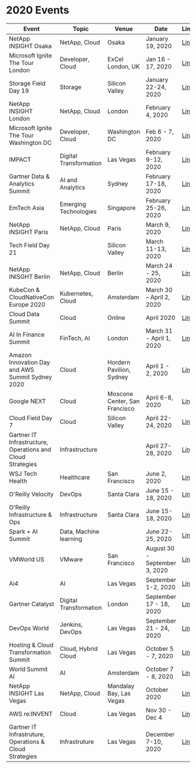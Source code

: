 # 2020 Events

Event | Topic | Venue | Date | Link
-|-|-|-|-
NetApp INSIGHT Osaka | NetApp, Cloud | Osaka | January 19, 2020 | [Link](https://insight.netapp.com)
Microsoft Ignite The Tour London | Developer, Cloud | ExCel London, UK | Jan 16 - 17, 2020 | [Link](https://www.microsoft.com/en-us/ignite-the-tour)
Storage Field Day 19 | Storage | Silicon Valley | January 22-24, 2020 | [Link](https://techfieldday.com/event/sfd19/)
NetApp INSIGHT London | NetApp, Cloud | London | February 4, 2020 | [Link](https://insight.netapp.com)
Microsoft Ignite The Tour Washington DC | Developer, Cloud | Washington DC | Feb 6 - 7, 2020 | [Link](https://www.microsoft.com/en-us/ignite-the-tour)
IMPACT | Digital Transformation | Las Vegas | February 9-12, 2020 | [Link](https://cmgimpact.com/)
Gartner Data & Analytics Summit | AI and Analytics | Sydney | February 17-18, 2020 | [Link](https://www.gartner.com/en/conferences/apac/data-analytics-australia)
EmTech Asia | Emerging Technologies | Singapore | February 25-26, 2020 | [Link](https://emtechasia.com/)
NetApp INSIGHT Paris | NetApp, Cloud | Paris | March 9, 2020 | [Link](https://insight.netapp.com)
Tech Field Day 21 | | Silicon Valley | March 11-13, 2020 | [Link](https://techfieldday.com)
NetApp INISGHT Berlin | NetApp, Cloud | Berlin | March 24 - 25, 2020 | [Link](https://insight.netapp.com)
KubeCon & CloudNativeCon Europe 2020 | Kubernetes, Cloud | Amsterdam | March 30 – April 2, 2020 | [Link](https://events.linuxfoundation.org/events/kubecon-cloudnativecon-europe-2020/)
Cloud Data Summit | Cloud | Online | April 2020 | [Link](https://www.clouddatasummit.com/)
AI In Finance Summit | FinTech, AI | London | March 31 - April 1, 2020 | [Link](https://www.re-work.co/events/deep-learning-in-finance-summit-london-2020)
Amazon Innovation Day and AWS Summit Sydney 2020 | Cloud | Hordern Pavilion, Sydney | April 1 - 2, 2020 | [Link](https://aws.amazon.com/events/summits/sydney/)
Google NEXT | Cloud | Moscone Center, San Francisco | April 6-8, 2020 | [Link](https://cloud.withgoogle.com/next/sf/)
Cloud Field Day 7 | Cloud | Silicon Valley | April 22-24, 2020 | [Link](https://techfieldday.com)
Gartner IT Infrastructure, Operations and Cloud Strategies | Infrastructure | | April 27-28, 2020 | [Link](https://www.gartner.com/en/conferences/apac/infrastructure-operations-cloud-australia)
WSJ Tech Health | Healthcare | San Francisco | June 2, 2020 | [Link](https://wsjtechhealth.wsj.com/)
O'Reilly Velocity | DevOps | Santa Clara | June 15 - 18, 2020 | [Link](https://conferences.oreilly.com/velocity)
O'Reilly Infrastructure & Ops | Infrastructure | Santa Clara | June 15-18, 2020 | [Link](https://conferences.oreilly.com/infrastructure-ops/io-ca)
Spark + AI Summit | Data, Machine learning | | June 22-25, 2020 | [Link](https://databricks.com/sparkaisummit/north-america)
VMWorld US | VMware | San Francisco | August 30 - September 3, 2020 | [Link](https://www.vmworld.com/en/us/index.html)
Ai4 | AI | Las Vegas | September 1-2, 2020 | [Link](https://ai4.io/)
Gartner Catalyst | Digital Transformation | London | September 17 - 18, 2020 | [Link](https://www.gartner.com/en/conferences/emea/catalyst-uk)
DevOps World | Jenkins, DevOps | Las Vegas | September 21 - 24, 2020 | [Link](https://www.cloudbees.com/devops-world)
Hosting & Cloud Transformation Summit | Cloud, Hybrid Cloud | Las Vegas | October 5 - 7, 2020 | [Link](https://www.451research-hcts.com/)
World Summit AI | AI | Amsterdam | October 7 - 8, 2020 | [Link](https://worldsummit.ai/)
NetApp INSIGHT Las Vegas | NetApp, Cloud | Mandalay Bay, Las Vegas | October 2020 | [Link](https://insight.netapp.com)
AWS re:INVENT | Cloud | Las Vegas | Nov 30 - Dec 4 | [Link](https://reinvent.awsevents.com/)
Gartner IT Infrastruture, Operations & Cloud Strategies | Infrastruture | Las Vegas | December 7-10, 2020 | [Link](https://www.gartner.com/en/conferences/na/infrastructure-operations-cloud-us)
